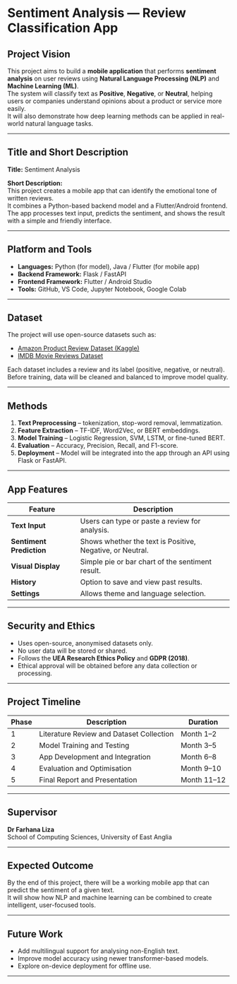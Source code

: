 # Sentiment Analysis — Review Classification App

## Project Vision
This project aims to build a **mobile application** that performs **sentiment analysis** on user reviews using **Natural Language Processing (NLP)** and **Machine Learning (ML)**.  
The system will classify text as **Positive**, **Negative**, or **Neutral**, helping users or companies understand opinions about a product or service more easily.  
It will also demonstrate how deep learning methods can be applied in real-world natural language tasks.

---

## Title and Short Description
**Title:** Sentiment Analysis  

**Short Description:**  
This project creates a mobile app that can identify the emotional tone of written reviews.  
It combines a Python-based backend model and a Flutter/Android frontend.  
The app processes text input, predicts the sentiment, and shows the result with a simple and friendly interface.  

---

## Platform and Tools
- **Languages:** Python (for model), Java / Flutter (for mobile app)  
- **Backend Framework:** Flask / FastAPI  
- **Frontend Framework:** Flutter / Android Studio  
- **Tools:** GitHub, VS Code, Jupyter Notebook, Google Colab  

---

## Dataset
The project will use open-source datasets such as:  
- [Amazon Product Review Dataset (Kaggle)](https://www.kaggle.com/datasets/bittlingmayer/amazonreviews)  
- [IMDB Movie Reviews Dataset](https://ai.stanford.edu/~amaas/data/sentiment/)  

Each dataset includes a review and its label (positive, negative, or neutral).  
Before training, data will be cleaned and balanced to improve model quality.

---

## Methods
1. **Text Preprocessing** – tokenization, stop-word removal, lemmatization.  
2. **Feature Extraction** – TF-IDF, Word2Vec, or BERT embeddings.  
3. **Model Training** – Logistic Regression, SVM, LSTM, or fine-tuned BERT.  
4. **Evaluation** – Accuracy, Precision, Recall, and F1-score.  
5. **Deployment** – Model will be integrated into the app through an API using Flask or FastAPI.

---

## App Features
| Feature | Description |
|----------|-------------|
| **Text Input** | Users can type or paste a review for analysis. |
| **Sentiment Prediction** | Shows whether the text is Positive, Negative, or Neutral. |
| **Visual Display** | Simple pie or bar chart of the sentiment result. |
| **History** | Option to save and view past results. |
| **Settings** | Allows theme and language selection. |

---

## Security and Ethics
- Uses open-source, anonymised datasets only.  
- No user data will be stored or shared.  
- Follows the **UEA Research Ethics Policy** and **GDPR (2018)**.  
- Ethical approval will be obtained before any data collection or processing.  

---

## Project Timeline
| Phase | Description | Duration |
|-------|--------------|-----------|
| 1 | Literature Review and Dataset Collection | Month 1–2 |
| 2 | Model Training and Testing | Month 3–5 |
| 3 | App Development and Integration | Month 6–8 |
| 4 | Evaluation and Optimisation | Month 9–10 |
| 5 | Final Report and Presentation | Month 11–12 |

---

## Supervisor
**Dr Farhana Liza**  
School of Computing Sciences, University of East Anglia  

---

## Expected Outcome
By the end of this project, there will be a working mobile app that can predict the sentiment of a given text.  
It will show how NLP and machine learning can be combined to create intelligent, user-focused tools.

---

## Future Work
- Add multilingual support for analysing non-English text.  
- Improve model accuracy using newer transformer-based models.  
- Explore on-device deployment for offline use.

---
